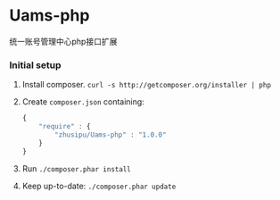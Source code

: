 # Uams-php
统一账号管理中心php接口扩展

### Initial setup

1. Install composer. `curl -s http://getcomposer.org/installer | php`
2. Create `composer.json` containing:

    ```js
    {
        "require" : {
            "zhusipu/Uams-php" : "1.0.0"
        }
    }
    ```
3. Run `./composer.phar install`
4. Keep up-to-date: `./composer.phar update`
